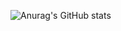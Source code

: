 ![Anurag's GitHub stats](https://github-readme-stats.vercel.app/api?username=liiviag&show_icons=true&icons=true&title_color=cc0000)
